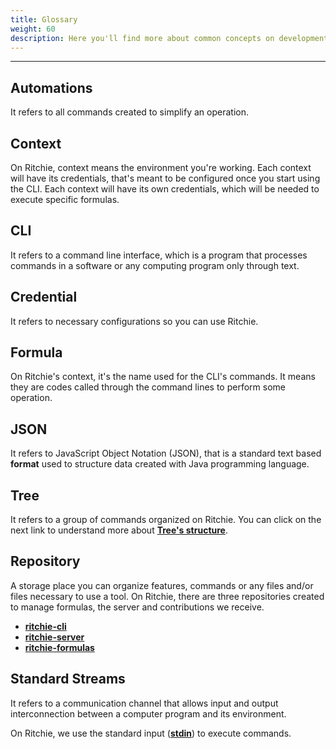 ```yaml
---
title: Glossary
weight: 60
description: Here you'll find more about common concepts on development field.
---
```


---

## Automations

It refers to all commands created to simplify an operation. 

## Context

On Ritchie, context means the environment you're working. Each context will have its credentials, that's meant to be configured once you start using the CLI. Each context will have its own credentials, which will be needed to execute specific formulas. 

## CLI

It refers to a command line interface, which is a program that processes commands in a software or any computing program only through text. 

## Credential

It refers to necessary configurations so you can use Ritchie. 

## Formula

On Ritchie's context, it's the name used for the CLI's commands. It means they are codes called through the command lines to perform some operation. 

## JSON

It refers to JavaScript Object Notation \(JSON\), that is a standard text based **format** used to structure data created with Java programming language.

## Tree

It refers to a group of commands organized on Ritchie. You can click on the next link to understand more about [**Tree's structure**](key-concepts#command-tree).

## Repository

A storage place you can organize features, commands or any files and/or files necessary to use a tool. On Ritchie, there are three repositories created to manage formulas, the server and contributions we receive.

* [**ritchie-cli**](https://github.com/ZupIT/ritchie-cli)
* [**ritchie-server**](https://github.com/ZupIT/ritchie-server)
* [**ritchie-formulas**](https://github.com/ZupIT/ritchie-formulas)

## Standard Streams

It refers to a communication channel that allows input and output interconnection between a computer program and its environment.

On Ritchie, we use the standard input \([**stdin**](getting-started/commands/stdin)\) to execute commands.
